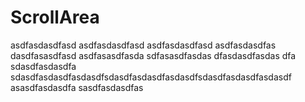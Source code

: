 <script setup>
import { ref } from 'vue'
import { ScrollArea } from 'tailv'

const picked = ref('A')

</script>

# ScrollArea

<div class="">
  <ScrollArea class="h-40 w-40 border border-1 border-gray-300 break-all" y-enabled>
    asdfasdasdfasd
    asdfasdasdfasd
    asdfasdasdfasd
    asdfasdasdfas
    dasdfasasdfasd
    asdfasasdfasda
    sdfasasdfasdas
    dfasdasdfasdas
    dfa
    sdasdfasdasdfa
    sdasdfasdasdfasdasdfsdasdfasdasdfasdasdfsdasdfasdasdfasdasdf
    asasdfasdasdfa
    sasdfasdasdfas
  </ScrollArea>  
</div>
